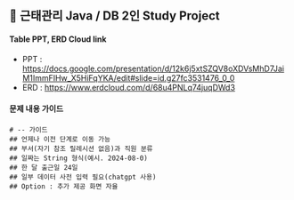 ## 🚀 근태관리 Java / DB 2인 Study Project
#### Table PPT, ERD Cloud link
* PPT : <https://docs.google.com/presentation/d/12k6j5xtSZQV8oXDVsMhD7JaiM1ImmFIHw_X5HiFqYKA/edit#slide=id.g27fc3531476_0_0>
* ERD : <https://www.erdcloud.com/d/68u4PNLq74juqDWd3>

#### 문제 내용 가이드
```
# -- 가이드 
## 언제나 이전 단계로 이동 가능 
## 부서(자기 참조 릴레시션 없음)과 직원 분류
## 일짜는 String 형식(예시. 2024-08-0)
## 한 달 출근일 24일
## 일부 데이터 사전 입력 필요(chatgpt 사용)
## Option : 추가 제공 화면 자율
